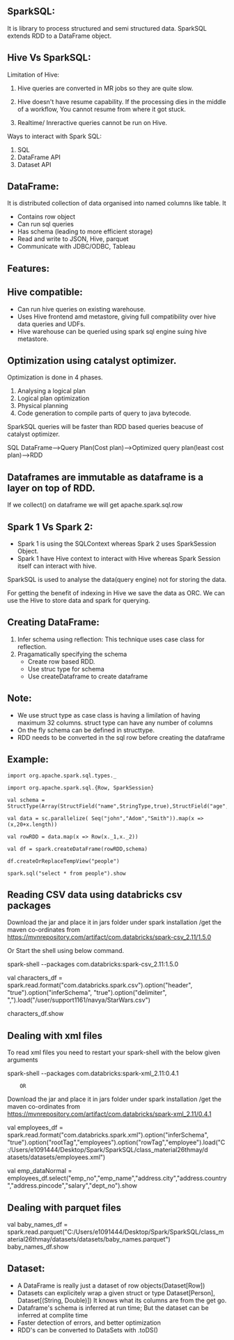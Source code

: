 SparkSQL: 
------------
It is library to process structured and semi structured data. SparkSQL extends RDD to a DataFrame object.

Hive Vs SparkSQL:
--------------------

Limitation of Hive:
1. Hive queries are converted in MR jobs so they are quite slow.

2. Hive doesn't have resume capability. If the processing dies in the middle of a workflow, You cannot resume from where it got stuck.

3. Realtime/ Inreractive queries cannot be run on Hive.


Ways to interact with Spark SQL:
1. SQL
2. DataFrame API
3. Dataset API

DataFrame:
----------
It is distributed collection of data organised into named columns like table. It
- Contains row object
- Can run sql queries
- Has schema (leading to more efficient storage)
- Read and write to JSON, Hive, parquet
- Communicate with JDBC/ODBC, Tableau

Features:
------------

Hive compatible:
-----------------
- Can run hive queries on existing warehouse.
- Uses Hive frontend amd metastore, giving full compatibility over hive data queries and UDFs.
- Hive warehouse can be queried using spark sql engine suing hive metastore.

Optimization using catalyst optimizer.
--------------------------------------
Optimization is done in 4 phases.
1. Analysing a logical plan
2. Logical plan optimization
3. Physical planning
4. Code generation to compile parts of query to java bytecode.

SparkSQL queries will be faster than RDD based queries beacuse of catalyst optimizer.

SQL
DataFrame-->Query Plan(Cost plan)-->Optimized query plan(least cost plan)-->RDD


Dataframes are immutable as dataframe is a layer on top of RDD.
---------------------------------------------------------------

If we collect() on dataframe we will get apache.spark.sql.row


Spark 1 Vs Spark 2:
--------------------
 - Spark 1 is using the SQLContext whereas Spark 2 uses SparkSession Object.
 - Spark 1 have Hive context to interact with Hive whereas Spark Session itself can interact with hive.

SparkSQL is used to analyse the data(query engine) not for storing the data.

For getting the benefit of indexing in Hive we save the data as ORC. We can use the Hive to store data and spark for querying. 

Creating DataFrame:
--------------------------

1) Infer schema using reflection: This technique uses case class for reflection.
2) Pragamatically specifying the schema
    - Create row based RDD.
    - Use struc type for schema
    - Use createDataframe to create dataframe

Note:
-----
   - We use struct type as case class is having a limilation of having maximum 32 columns. struct type can have any number of columns
   - On the fly schema can be defined in structtype.
   - RDD needs to be converted in the sql row before creating the dataframe

Example:
--------

    import org.apache.spark.sql.types._

    import org.apache.spark.sql.{Row, SparkSession}

    val schema = StructType(Array(StructField("name",StringType,true),StructField("age",IntegerType,true)))

    val data = sc.parallelize( Seq("john","Adom","Smith")).map(x => (x,20+x.length))

    val rowRDD = data.map(x => Row(x._1,x._2))	

    val df = spark.createDataFrame(rowRDD,schema)

    df.createOrReplaceTempView("people")

    spark.sql("select * from people").show


Reading CSV data using databricks csv packages
----------------------------------------------------------------------
   Download the jar and place it in jars folder under spark installation /get the maven co-ordinates from      https://mvnrepository.com/artifact/com.databricks/spark-csv_2.11/1.5.0

  Or 
  Start the shell using below command.

  spark-shell --packages com.databricks:spark-csv_2.11:1.5.0

  val characters_df = spark.read.format("com.databricks.spark.csv").option("header", "true").option("inferSchema", "true").option("delimiter", ",").load("/user/support1161/navya/StarWars.csv")

  characters_df.show

  Dealing with xml files
  ---------------------

  To read xml files you need to restart your spark-shell with the below given arguments

  spark-shell --packages com.databricks:spark-xml_2.11:0.4.1

		OR
  Download the jar and place it in jars folder under spark installation /get the maven co-ordinates from 		
  https://mvnrepository.com/artifact/com.databricks/spark-xml_2.11/0.4.1

  val employees_df = spark.read.format("com.databricks.spark.xml").option("inferSchema",   "true").option("rootTag","employees").option("rowTag","employee").load("C:/Users/e1091444/Desktop/Spark/SparkSQL/class_material26thmay/d  atasets/datasets/employees.xml")

  val emp_dataNormal = employees_df.select("emp_no","emp_name","address.city","address.country","address.pincode","salary","dept_no").show

Dealing with parquet files
--------------------------
  val baby_names_df = spark.read.parquet("C:/Users/e1091444/Desktop/Spark/SparkSQL/class_material26thmay/datasets/datasets/baby_names.parquet")
baby_names_df.show


Dataset:
--------
  - A DataFrame is really just a dataset of row objects(Dataset[Row])
  - Datasets can explicitely wrap a given struct or type
	Dataset[Person], Dataset[(String, Double)])
	It knows what its columns are from the get go.
  - Dataframe's schema is inferred at run time; But the dataset can be inferred at complite time 
  - Faster detection of errors, and better optimization
  - RDD's can be converted to DataSets with .toDS()
